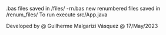 .bas files saved in /files/
-rn.bas new renumbered files saved in /renum_files/
To run execute src/App.java

Developed by
@ Guilherme Malgarizi Vásquez
@ 17/May/2023